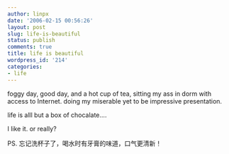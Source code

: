 ```yaml
---
author: linpx
date: '2006-02-15 00:56:26'
layout: post
slug: life-is-beautiful
status: publish
comments: true
title: life is beautiful
wordpress_id: '214'
categories:
- life
---
```


foggy day, good day, and a hot cup of tea, sitting my ass in dorm with access
to Internet. doing my miserable yet to be impressive presentation.

  
life is alll but a box of chocalate....

  
I like it. or really?

  
PS. 忘记洗杯子了，喝水时有牙膏的味道，口气更清新！

